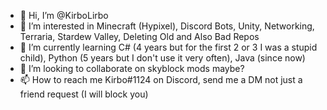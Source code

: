 - 👋 Hi, I’m @KirboLirbo
- 👀 I’m interested in Minecraft (Hypixel), Discord Bots, Unity, Networking, Terraria, Stardew Valley, Deleting Old and Also Bad Repos
- 🌱 I’m currently learning C# (4 years but for the first 2 or 3 I was a stupid child), Python (5 years but I don't use it very often), Java (since now)
- 💞️ I’m looking to collaborate on skyblock mods maybe?
- 📫 How to reach me Kirbo#1124 on Discord, send me a DM not just a friend request (I will block you)

<!---
KirboLirbo/KirboLirbo is a ✨ special ✨ repository because its `README.md` (this file) appears on your GitHub profile.
You can click the Preview link to take a look at your changes.
--->
